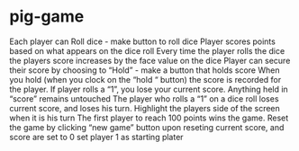 # pig-game
Each player can
Roll dice - make button to roll dice
Player scores points based on what appears on the dice roll
Every time the player rolls the dice the players score increases by the face value on the dice
Player can secure their score by choosing to “Hold” - make a button that holds score
When you hold (when you clock on the “hold “ button) the score is recorded for the player.
If player rolls a “1”, you lose your current score.  Anything held in “score” remains untouched
The player who rolls a “1” on a dice roll loses current score, and loses his turn.
Highlight the players side of the screen when it is his turn
The first player to reach 100 points wins the game.
Reset the game by clicking “new game” button
	upon reseting current score, and score are set to 0
	set player 1 as starting plater
